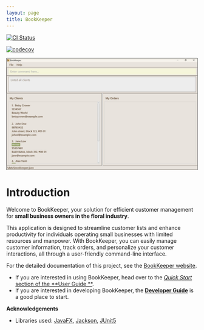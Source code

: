 ```yaml
---
layout: page
title: BookKeeper
---
```


[![CI Status](https://github.com/se-edu/addressbook-level3/workflows/Java%20CI/badge.svg)](https://github.com/AY2324S2-CS2103T-T09-2/tp/actions)

[![codecov](https://codecov.io/gh/AY2324S2-CS2103T-T09-2/tp/graph/badge.svg?token=BMICX593IT)](https://codecov.io/gh/AY2324S2-CS2103T-T09-2/tp)

![Ui](images/Ui.png)

# Introduction

Welcome to BookKeeper, your solution for efficient customer management for **small business owners in the floral
industry**. <br>

This application is designed to streamline customer lists and enhance productivity for individuals operating
small businesses with limited resources and manpower. With BookKeeper, you can easily manage customer information, track
orders, and personalize your customer interactions, all through a user-friendly command-line interface.

For the detailed documentation of this project, see
the [BookKeeper website](https://ay2324s2-cs2103t-t09-2.github.io/tp/).

* If you are interested in using BookKeeper, head over to the [_Quick Start_ section of the **User Guide
  **](UserGuide.html#quick-start).
* If you are interested in developing BookKeeper, the [**Developer Guide**](DeveloperGuide.html) is a good place to
  start.

**Acknowledgements**

* Libraries
  used: [JavaFX](https://openjfx.io/), [Jackson](https://github.com/FasterXML/jackson), [JUnit5](https://github.com/junit-team/junit5)
